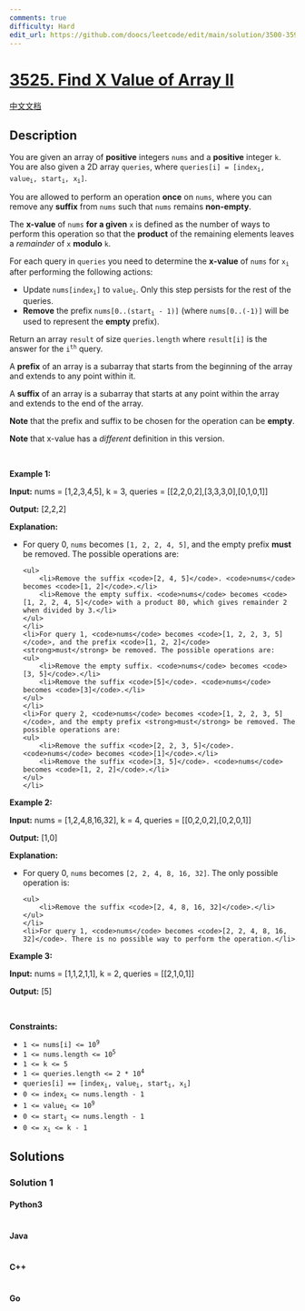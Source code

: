 ```yaml
---
comments: true
difficulty: Hard
edit_url: https://github.com/doocs/leetcode/edit/main/solution/3500-3599/3525.Find%20X%20Value%20of%20Array%20II/README_EN.md
---
```


<!-- problem:start -->

# [3525. Find X Value of Array II](https://leetcode.com/problems/find-x-value-of-array-ii)

[中文文档](/solution/3500-3599/3525.Find%20X%20Value%20of%20Array%20II/README.md)

## Description

<!-- description:start -->

<p>You are given an array of <strong>positive</strong> integers <code>nums</code> and a <strong>positive</strong> integer <code>k</code>. You are also given a 2D array <code>queries</code>, where <code>queries[i] = [index<sub>i</sub>, value<sub>i</sub>, start<sub>i</sub>, x<sub>i</sub>]</code>.</p>

<p>You are allowed to perform an operation <strong>once</strong> on <code>nums</code>, where you can remove any <strong>suffix</strong> from <code>nums</code> such that <code>nums</code> remains <strong>non-empty</strong>.</p>

<p>The <strong>x-value</strong> of <code>nums</code> <strong>for a given</strong> <code>x</code> is defined as the number of ways to perform this operation so that the <strong>product</strong> of the remaining elements leaves a <em>remainder</em> of <code>x</code> <strong>modulo</strong> <code>k</code>.</p>

<p>For each query in <code>queries</code> you need to determine the <strong>x-value</strong> of <code>nums</code> for <code>x<sub>i</sub></code> after performing the following actions:</p>

<ul>
	<li>Update <code>nums[index<sub>i</sub>]</code> to <code>value<sub>i</sub></code>. Only this step persists for the rest of the queries.</li>
	<li><strong>Remove</strong> the prefix <code>nums[0..(start<sub>i</sub> - 1)]</code> (where <code>nums[0..(-1)]</code> will be used to represent the <strong>empty</strong> prefix).</li>
</ul>

<p>Return an array <code>result</code> of size <code>queries.length</code> where <code>result[i]</code> is the answer for the <code>i<sup>th</sup></code> query.</p>

<p>A <strong>prefix</strong> of an array is a <span data-keyword="subarray">subarray</span> that starts from the beginning of the array and extends to any point within it.</p>

<p>A <strong>suffix</strong> of an array is a <span data-keyword="subarray">subarray</span> that starts at any point within the array and extends to the end of the array.</p>

<p><strong>Note</strong> that the prefix and suffix to be chosen for the operation can be <strong>empty</strong>.</p>

<p><strong>Note</strong> that x-value has a <em>different</em> definition in this version.</p>

<p>&nbsp;</p>
<p><strong class="example">Example 1:</strong></p>

<div class="example-block">
<p><strong>Input:</strong> <span class="example-io">nums = [1,2,3,4,5], k = 3, queries = [[2,2,0,2],[3,3,3,0],[0,1,0,1]]</span></p>

<p><strong>Output:</strong> <span class="example-io">[2,2,2]</span></p>

<p><strong>Explanation:</strong></p>

<ul>
	<li>For query 0, <code>nums</code> becomes <code>[1, 2, 2, 4, 5]</code>, and the empty prefix <strong>must</strong> be removed. The possible operations are:

    <ul>
    	<li>Remove the suffix <code>[2, 4, 5]</code>. <code>nums</code> becomes <code>[1, 2]</code>.</li>
    	<li>Remove the empty suffix. <code>nums</code> becomes <code>[1, 2, 2, 4, 5]</code> with a product 80, which gives remainder 2 when divided by 3.</li>
    </ul>
    </li>
    <li>For query 1, <code>nums</code> becomes <code>[1, 2, 2, 3, 5]</code>, and the prefix <code>[1, 2, 2]</code> <strong>must</strong> be removed. The possible operations are:
    <ul>
    	<li>Remove the empty suffix. <code>nums</code> becomes <code>[3, 5]</code>.</li>
    	<li>Remove the suffix <code>[5]</code>. <code>nums</code> becomes <code>[3]</code>.</li>
    </ul>
    </li>
    <li>For query 2, <code>nums</code> becomes <code>[1, 2, 2, 3, 5]</code>, and the empty prefix <strong>must</strong> be removed. The possible operations are:
    <ul>
    	<li>Remove the suffix <code>[2, 2, 3, 5]</code>. <code>nums</code> becomes <code>[1]</code>.</li>
    	<li>Remove the suffix <code>[3, 5]</code>. <code>nums</code> becomes <code>[1, 2, 2]</code>.</li>
    </ul>
    </li>

</ul>
</div>

<p><strong class="example">Example 2:</strong></p>

<div class="example-block">
<p><strong>Input:</strong> <span class="example-io">nums = [1,2,4,8,16,32], k = 4, queries = [[0,2,0,2],[0,2,0,1]]</span></p>

<p><strong>Output:</strong> <span class="example-io">[1,0]</span></p>

<p><strong>Explanation:</strong></p>

<ul>
	<li>For query 0, <code>nums</code> becomes <code>[2, 2, 4, 8, 16, 32]</code>. The only possible operation is:

    <ul>
    	<li>Remove the suffix <code>[2, 4, 8, 16, 32]</code>.</li>
    </ul>
    </li>
    <li>For query 1, <code>nums</code> becomes <code>[2, 2, 4, 8, 16, 32]</code>. There is no possible way to perform the operation.</li>

</ul>
</div>

<p><strong class="example">Example 3:</strong></p>

<div class="example-block">
<p><strong>Input:</strong> <span class="example-io">nums = [1,1,2,1,1], k = 2, queries = [[2,1,0,1]]</span></p>

<p><strong>Output:</strong> <span class="example-io">[5]</span></p>
</div>

<p>&nbsp;</p>
<p><strong>Constraints:</strong></p>

<ul>
	<li><code>1 &lt;= nums[i] &lt;= 10<sup>9</sup></code></li>
	<li><code>1 &lt;= nums.length &lt;= 10<sup>5</sup></code></li>
	<li><code>1 &lt;= k &lt;= 5</code></li>
	<li><code>1 &lt;= queries.length &lt;= 2 * 10<sup>4</sup></code></li>
	<li><code>queries[i] == [index<sub>i</sub>, value<sub>i</sub>, start<sub>i</sub>, x<sub>i</sub>]</code></li>
	<li><code>0 &lt;= index<sub>i</sub> &lt;= nums.length - 1</code></li>
	<li><code>1 &lt;= value<sub>i</sub> &lt;= 10<sup>9</sup></code></li>
	<li><code>0 &lt;= start<sub>i</sub> &lt;= nums.length - 1</code></li>
	<li><code>0 &lt;= x<sub>i</sub> &lt;= k - 1</code></li>
</ul>

<!-- description:end -->

## Solutions

<!-- solution:start -->

### Solution 1

<!-- tabs:start -->

#### Python3

```python

```

#### Java

```java

```

#### C++

```cpp

```

#### Go

```go

```

<!-- tabs:end -->

<!-- solution:end -->

<!-- problem:end -->
